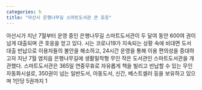```yaml
---
categories: h
title: "아산시 은행나무길 스마트도서관 큰 호응"
---
```

아산시가 지난 7월부터 운영 중인 은행나무길 스마트도서관이 두 달여 동안 600여 권이 넘게 대출되며 큰 호응을 얻고 있다. 시는 코로나19가 지속되는 상황 속에 비대면 도서 대출 반납으로 이용자들의 불안을 해소하고, 24시간 운영을 통해 이용 편의성을 증대하고자 지난 7월 염치읍 은행나무길에 생활밀착형 무인 작은 도서관인 스마트도서관을 개관했다. 스마트도서관은 365일 연중무휴로 자유롭게 책을 빌리고 반납할 수 있는 무인 자동화시설로, 350권이 넘는 일반도서, 아동도서, 신간, 베스트셀러 등을 보유하고 있으며 1인당 5권까지 1